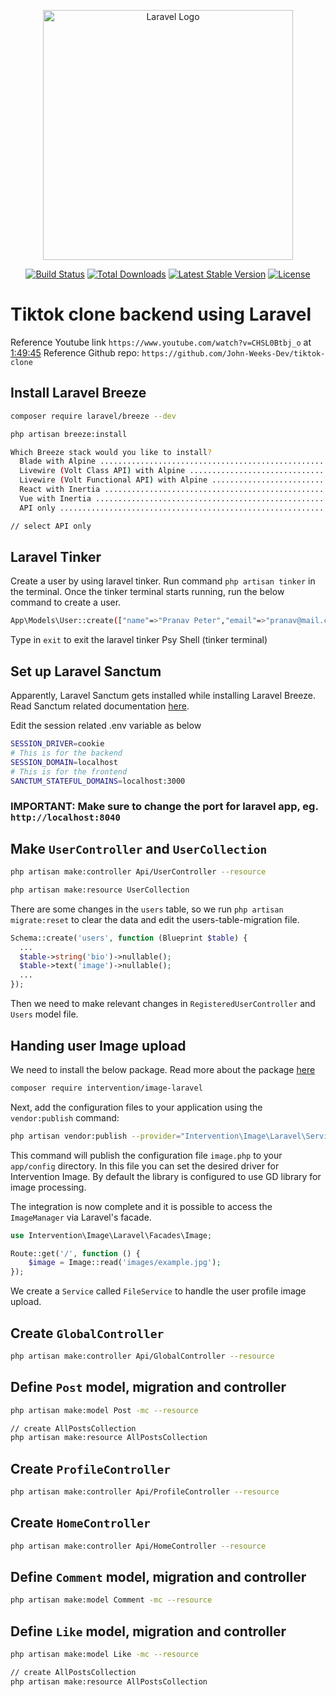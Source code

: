 <p align="center"><a href="https://laravel.com" target="_blank"><img src="https://raw.githubusercontent.com/laravel/art/master/logo-lockup/5%20SVG/2%20CMYK/1%20Full%20Color/laravel-logolockup-cmyk-red.svg" width="400" alt="Laravel Logo"></a></p>

<p align="center">
<a href="https://github.com/laravel/framework/actions"><img src="https://github.com/laravel/framework/workflows/tests/badge.svg" alt="Build Status"></a>
<a href="https://packagist.org/packages/laravel/framework"><img src="https://img.shields.io/packagist/dt/laravel/framework" alt="Total Downloads"></a>
<a href="https://packagist.org/packages/laravel/framework"><img src="https://img.shields.io/packagist/v/laravel/framework" alt="Latest Stable Version"></a>
<a href="https://packagist.org/packages/laravel/framework"><img src="https://img.shields.io/packagist/l/laravel/framework" alt="License"></a>
</p>

# Tiktok clone backend using Laravel

Reference Youtube link `https://www.youtube.com/watch?v=CHSL0Btbj_o` at [1:49:45]()
Reference Github repo: `https://github.com/John-Weeks-Dev/tiktok-clone`

## Install Laravel Breeze

```bash
composer require laravel/breeze --dev

php artisan breeze:install

Which Breeze stack would you like to install?
  Blade with Alpine ...................................................................................... blade  
  Livewire (Volt Class API) with Alpine ............................................................... livewire  
  Livewire (Volt Functional API) with Alpine ............................................... livewire-functional  
  React with Inertia ..................................................................................... react  
  Vue with Inertia ......................................................................................... vue  
  API only ................................................................................................. api

// select API only

```

## Laravel Tinker

Create a user by using laravel tinker. Run command `php artisan tinker` in the terminal. Once the tinker terminal starts running, run the below command to create a user.

```bash
App\Models\User::create(["name"=>"Pranav Peter","email"=>"pranav@mail.com","password"=>bcrypt("123123123")]);
```

Type in `exit` to exit the laravel tinker Psy Shell (tinker terminal)

## Set up Laravel Sanctum

Apparently, Laravel Sanctum gets installed while installing Laravel Breeze. Read Sanctum related documentation [here](https://laravel.com/docs/11.x/sanctum#main-content).

Edit the session related .env variable as below

```bash
SESSION_DRIVER=cookie
# This is for the backend
SESSION_DOMAIN=localhost
# This is for the frontend
SANCTUM_STATEFUL_DOMAINS=localhost:3000
```

### IMPORTANT: Make sure to change the port for laravel app, eg. `http://localhost:8040`

## Make `UserController` and `UserCollection`

```bash
php artisan make:controller Api/UserController --resource

php artisan make:resource UserCollection
```

There are some changes in the `users` table, so we run `php artisan migrate:reset` to clear the data and edit the users-table-migration file.

```php
Schema::create('users', function (Blueprint $table) {
  ...
  $table->string('bio')->nullable();
  $table->text('image')->nullable();
  ...
});
```

Then we need to make relevant changes in `RegisteredUserController` and `Users` model file.

## Handing user Image upload

We need to install the below package. Read more about the package [here](https://image.intervention.io/v3/introduction/frameworks)

```bash
composer require intervention/image-laravel
```

Next, add the configuration files to your application using the `vendor:publish` command:

```bash
php artisan vendor:publish --provider="Intervention\Image\Laravel\ServiceProvider"
```

This command will publish the configuration file `image.php` to your `app/config` directory. In this file you can set the desired driver for Intervention Image. By default the library is configured to use GD library for image processing.

The integration is now complete and it is possible to access the `ImageManager` via Laravel's facade.

```php
use Intervention\Image\Laravel\Facades\Image;

Route::get('/', function () {
    $image = Image::read('images/example.jpg');
});
```

We create a `Service` called `FileService` to handle the user profile image upload.

## Create `GlobalController`

```bash
php artisan make:controller Api/GlobalController --resource
```

## Define `Post` model, migration and controller

```bash
php artisan make:model Post -mc --resource

// create AllPostsCollection
php artisan make:resource AllPostsCollection
```

## Create `ProfileController`

```bash
php artisan make:controller Api/ProfileController --resource
```

## Create `HomeController`

```bash
php artisan make:controller Api/HomeController --resource
```

## Define `Comment` model, migration and controller

```bash
php artisan make:model Comment -mc --resource
```

## Define `Like` model, migration and controller

```bash
php artisan make:model Like -mc --resource

// create AllPostsCollection
php artisan make:resource AllPostsCollection
```
